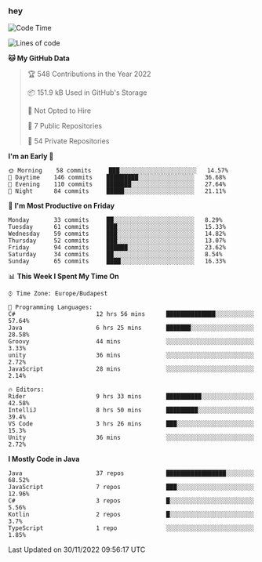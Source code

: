 ### hey

<!--START_SECTION:waka-->
![Code Time](http://img.shields.io/badge/Code%20Time-838%20hrs%204%20mins-blue)

![Lines of code](https://img.shields.io/badge/From%20Hello%20World%20I%27ve%20Written-568%20Thousand%20lines%20of%20code-blue)

**🐱 My GitHub Data** 

> 🏆 548 Contributions in the Year 2022
 > 
> 📦 151.9 kB Used in GitHub's Storage 
 > 
> 🚫 Not Opted to Hire
 > 
> 📜 7 Public Repositories 
 > 
> 🔑 54 Private Repositories  
 > 
**I'm an Early 🐤** 

```text
🌞 Morning    58 commits     ███░░░░░░░░░░░░░░░░░░░░░░   14.57% 
🌆 Daytime    146 commits    █████████░░░░░░░░░░░░░░░░   36.68% 
🌃 Evening    110 commits    ███████░░░░░░░░░░░░░░░░░░   27.64% 
🌙 Night      84 commits     █████░░░░░░░░░░░░░░░░░░░░   21.11%

```
📅 **I'm Most Productive on Friday** 

```text
Monday       33 commits     ██░░░░░░░░░░░░░░░░░░░░░░░   8.29% 
Tuesday      61 commits     ███░░░░░░░░░░░░░░░░░░░░░░   15.33% 
Wednesday    59 commits     ███░░░░░░░░░░░░░░░░░░░░░░   14.82% 
Thursday     52 commits     ███░░░░░░░░░░░░░░░░░░░░░░   13.07% 
Friday       94 commits     ██████░░░░░░░░░░░░░░░░░░░   23.62% 
Saturday     34 commits     ██░░░░░░░░░░░░░░░░░░░░░░░   8.54% 
Sunday       65 commits     ████░░░░░░░░░░░░░░░░░░░░░   16.33%

```


📊 **This Week I Spent My Time On** 

```text
⌚︎ Time Zone: Europe/Budapest

💬 Programming Languages: 
C#                       12 hrs 56 mins      ██████████████░░░░░░░░░░░   57.64% 
Java                     6 hrs 25 mins       ███████░░░░░░░░░░░░░░░░░░   28.58% 
Groovy                   44 mins             ░░░░░░░░░░░░░░░░░░░░░░░░░   3.33% 
unity                    36 mins             ░░░░░░░░░░░░░░░░░░░░░░░░░   2.72% 
JavaScript               28 mins             ░░░░░░░░░░░░░░░░░░░░░░░░░   2.14%

🔥 Editors: 
Rider                    9 hrs 33 mins       ██████████░░░░░░░░░░░░░░░   42.58% 
IntelliJ                 8 hrs 50 mins       █████████░░░░░░░░░░░░░░░░   39.4% 
VS Code                  3 hrs 26 mins       ███░░░░░░░░░░░░░░░░░░░░░░   15.3% 
Unity                    36 mins             ░░░░░░░░░░░░░░░░░░░░░░░░░   2.72%

```

**I Mostly Code in Java** 

```text
Java                     37 repos            █████████████████░░░░░░░░   68.52% 
JavaScript               7 repos             ███░░░░░░░░░░░░░░░░░░░░░░   12.96% 
C#                       3 repos             █░░░░░░░░░░░░░░░░░░░░░░░░   5.56% 
Kotlin                   2 repos             █░░░░░░░░░░░░░░░░░░░░░░░░   3.7% 
TypeScript               1 repo              ░░░░░░░░░░░░░░░░░░░░░░░░░   1.85%

```



 Last Updated on 30/11/2022 09:56:17 UTC
<!--END_SECTION:waka-->
